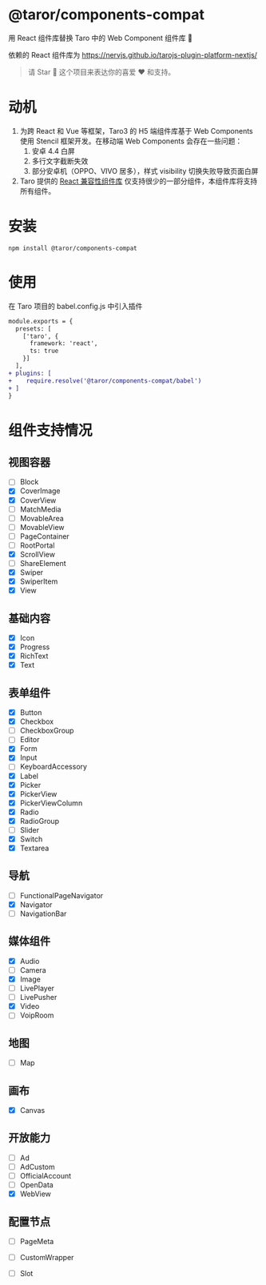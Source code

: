 # @taror/components-compat

用 React 组件库替换 Taro 中的 Web Component 组件库 🤟

依赖的 React 组件库为 https://nervjs.github.io/tarojs-plugin-platform-nextjs/

> 请 Star 🌟 这个项目来表达你的喜爱 ❤️ 和支持。

# 动机

1. 为跨 React 和 Vue 等框架，Taro3 的 H5 端组件库基于 Web Components 使用 Stencil 框架开发。在移动端 Web Components 会存在一些问题：
    1. 安卓 4.4 白屏
    2. 多行文字截断失效
    3. 部分安卓机（OPPO、VIVO 居多），样式 visibility 切换失败导致页面白屏
2. Taro 提供的 [React 兼容性组件库](https://github.com/NervJS/taro/tree/next/packages/taro-components-react/src/components) 仅支持很少的一部分组件，本组件库将支持所有组件。

# 安装

```
npm install @taror/components-compat
```

# 使用

在 Taro 项目的 babel.config.js 中引入插件

```diff
module.exports = {
  presets: [
    ['taro', {
      framework: 'react',
      ts: true
    }]
  ],
+ plugins: [
+    require.resolve('@taror/components-compat/babel')
+ ]
}
```

# 组件支持情况

## 视图容器

- [ ] Block
- [x] CoverImage
- [x] CoverView
- [ ] MatchMedia
- [ ] MovableArea
- [ ] MovableView
- [ ] PageContainer
- [ ] RootPortal
- [x] ScrollView
- [ ] ShareElement
- [x] Swiper
- [x] SwiperItem
- [x] View

## 基础内容

- [x] Icon
- [x] Progress
- [x] RichText
- [x] Text

## 表单组件

- [x] Button
- [x] Checkbox
- [ ] CheckboxGroup
- [ ] Editor
- [x] Form
- [x] Input
- [ ] KeyboardAccessory
- [x] Label
- [x] Picker
- [x] PickerView
- [x] PickerViewColumn
- [x] Radio
- [x] RadioGroup
- [ ] Slider
- [x] Switch
- [x] Textarea

## 导航

- [ ] FunctionalPageNavigator
- [x] Navigator
- [ ] NavigationBar

## 媒体组件

- [x] Audio
- [ ] Camera
- [x] Image
- [ ] LivePlayer
- [ ] LivePusher
- [x] Video
- [ ] VoipRoom

## 地图

- [ ] Map

## 画布

- [x] Canvas

## 开放能力

- [ ] Ad
- [ ] AdCustom
- [ ] OfficialAccount
- [ ] OpenData
- [x] WebView

## 配置节点

- [ ] PageMeta
- [ ] CustomWrapper
- [ ] Slot

